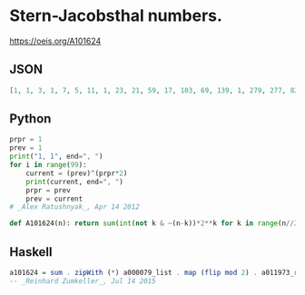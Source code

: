 # Stern\-Jacobsthal numbers\.
https://oeis.org/A101624
## JSON
```JSON
[1, 1, 3, 1, 7, 5, 11, 1, 23, 21, 59, 17, 103, 69, 139, 1, 279, 277, 827, 273, 1895, 1349, 2955, 257, 5655, 5141, 14395, 4113, 24679, 16453, 32907, 1, 65815, 65813, 197435, 65809, 460647, 329029, 723851, 65793, 1512983, 1381397, 3881019, 1118225]
```
## Python
```Python
prpr = 1
prev = 1
print("1, 1", end=", ")
for i in range(99):
    current = (prev)^(prpr*2)
    print(current, end=", ")
    prpr = prev
    prev = current
# _Alex Ratushnyak_, Apr 14 2012
```
```Python
def A101624(n): return sum(int(not k & ~(n-k))*2**k for k in range(n//2+1)) # _Chai Wah Wu_, Jun 20 2022
```
## Haskell
```Haskell
a101624 = sum . zipWith (*) a000079_list . map (flip mod 2) . a011973_row
-- _Reinhard Zumkeller_, Jul 14 2015
```
